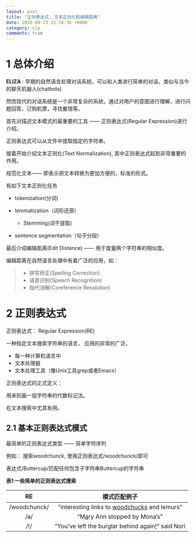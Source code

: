 ```yaml
---
layout: post
title: "正则表达式, 文本正则化和编辑距离"
date: 2016-09-23 22:10:36 +0800
category: nlp
comments: true
---
```


1 总体介绍
=======
**ELIZA** : 早期的自然语言处理对话系统，可以和人类进行简单的对话。类似与当今的聊天机器人(chatbots)

然而现代的对话系统是一个非常复杂的系统，通过对用户的意图进行理解，进行问题回答，订购机票，寻找餐馆等。

首先对描述文本模式的最重要的工具 —— 正则表达式(Regular Expression)进行介绍。

正则表达式可以从文件中提取指定的字符串。


接着开始介绍文本正则化(Text Normalization), 其中正则表达式起到非常重要的作用。

规范化文本—— 即表示把文本转换为更加方便的，标准的形式。

有如下文本正则化任务

- tokenization(分词)

- lemmatization（词形还原）
    - Stemming(词干提取)

- sentence segmentation（句子分段）


最后介绍编辑距离(Edit Distance) —— 用于度量两个字符串的相似度。

编辑距离在自然语言处理中有着广泛的应用，如：
> - 拼写矫正(Spelling Correction)
> - 语音识别(Speech Recognition)
> - 指代消解(Coreference Resolution)

2 正则表达式
======
正则表达式： Regular Expression(RE)

一种指定文本搜索字符串的语言， 应用的非常的广泛，
- 每一种计算机语言中
- 文本处理器
- 文本处理工具（像Unix工具grep或者Emacs）

正则表达式的正式定义：

用来刻画一组字符串的代数标记法。

在文本搜索中尤其有用。

2.1 基本正则表达式模式
------
最简单的正则表达式类型 —— 简单字符序列

例如：
搜索woodchunck, 使用正则表达式/woodchunck/即可

表达式/Buttercup/匹配任何包含子字符串Buttercup的字符串

**表1 一些简单的正则表达式搜索**

|RE|模式匹配例子|
|:---:|:---:|
|/woodchunck/|“interesting links to <u>woodchucks</u> and lemurs”|
|/a/|“M<u>a</u>ry Ann stopped by Mona’s”|
|/!/|“You’ve left the burglar behind again<u>!</u>” said Nori|
